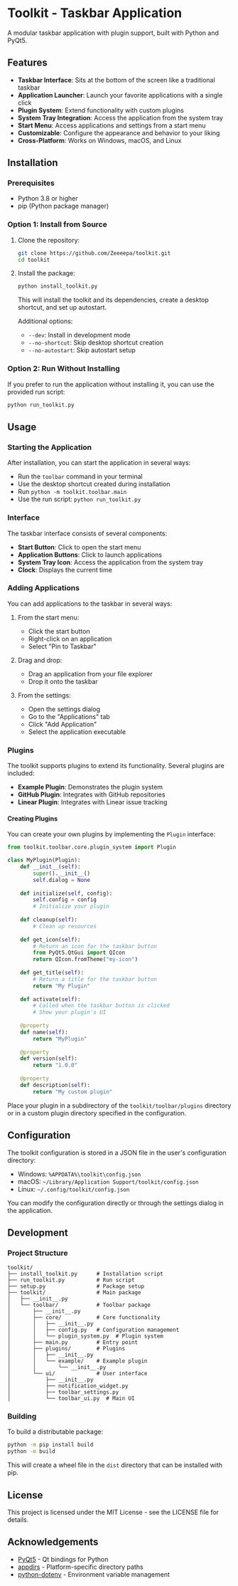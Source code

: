 # Toolkit - Taskbar Application

A modular taskbar application with plugin support, built with Python and PyQt5.

## Features

- **Taskbar Interface**: Sits at the bottom of the screen like a traditional taskbar
- **Application Launcher**: Launch your favorite applications with a single click
- **Plugin System**: Extend functionality with custom plugins
- **System Tray Integration**: Access the application from the system tray
- **Start Menu**: Access applications and settings from a start menu
- **Customizable**: Configure the appearance and behavior to your liking
- **Cross-Platform**: Works on Windows, macOS, and Linux

## Installation

### Prerequisites

- Python 3.8 or higher
- pip (Python package manager)

### Option 1: Install from Source

1. Clone the repository:
   ```bash
   git clone https://github.com/Zeeeepa/toolkit.git
   cd toolkit
   ```

2. Install the package:
   ```bash
   python install_toolkit.py
   ```

   This will install the toolkit and its dependencies, create a desktop shortcut, and set up autostart.

   Additional options:
   - `--dev`: Install in development mode
   - `--no-shortcut`: Skip desktop shortcut creation
   - `--no-autostart`: Skip autostart setup

### Option 2: Run Without Installing

If you prefer to run the application without installing it, you can use the provided run script:

```bash
python run_toolkit.py
```

## Usage

### Starting the Application

After installation, you can start the application in several ways:

- Run the `toolbar` command in your terminal
- Use the desktop shortcut created during installation
- Run `python -m toolkit.toolbar.main`
- Use the run script: `python run_toolkit.py`

### Interface

The taskbar interface consists of several components:

- **Start Button**: Click to open the start menu
- **Application Buttons**: Click to launch applications
- **System Tray Icon**: Access the application from the system tray
- **Clock**: Displays the current time

### Adding Applications

You can add applications to the taskbar in several ways:

1. From the start menu:
   - Click the start button
   - Right-click on an application
   - Select "Pin to Taskbar"

2. Drag and drop:
   - Drag an application from your file explorer
   - Drop it onto the taskbar

3. From the settings:
   - Open the settings dialog
   - Go to the "Applications" tab
   - Click "Add Application"
   - Select the application executable

### Plugins

The toolkit supports plugins to extend its functionality. Several plugins are included:

- **Example Plugin**: Demonstrates the plugin system
- **GitHub Plugin**: Integrates with GitHub repositories
- **Linear Plugin**: Integrates with Linear issue tracking

#### Creating Plugins

You can create your own plugins by implementing the `Plugin` interface:

```python
from toolkit.toolbar.core.plugin_system import Plugin

class MyPlugin(Plugin):
    def __init__(self):
        super().__init__()
        self.dialog = None
    
    def initialize(self, config):
        self.config = config
        # Initialize your plugin
    
    def cleanup(self):
        # Clean up resources
    
    def get_icon(self):
        # Return an icon for the taskbar button
        from PyQt5.QtGui import QIcon
        return QIcon.fromTheme("my-icon")
    
    def get_title(self):
        # Return a title for the taskbar button
        return "My Plugin"
    
    def activate(self):
        # Called when the taskbar button is clicked
        # Show your plugin's UI
    
    @property
    def name(self):
        return "MyPlugin"
    
    @property
    def version(self):
        return "1.0.0"
    
    @property
    def description(self):
        return "My custom plugin"
```

Place your plugin in a subdirectory of the `toolkit/toolbar/plugins` directory or in a custom plugin directory specified in the configuration.

## Configuration

The toolkit configuration is stored in a JSON file in the user's configuration directory:

- Windows: `%APPDATA%\toolkit\config.json`
- macOS: `~/Library/Application Support/toolkit/config.json`
- Linux: `~/.config/toolkit/config.json`

You can modify the configuration directly or through the settings dialog in the application.

## Development

### Project Structure

```
toolkit/
├── install_toolkit.py      # Installation script
├── run_toolkit.py          # Run script
├── setup.py                # Package setup
├── toolkit/                # Main package
│   ├── __init__.py
│   └── toolbar/            # Toolbar package
│       ├── __init__.py
│       ├── core/           # Core functionality
│       │   ├── __init__.py
│       │   ├── config.py   # Configuration management
│       │   └── plugin_system.py  # Plugin system
│       ├── main.py         # Entry point
│       ├── plugins/        # Plugins
│       │   ├── __init__.py
│       │   └── example/    # Example plugin
│       │       └── __init__.py
│       └── ui/             # User interface
│           ├── __init__.py
│           ├── notification_widget.py
│           ├── toolbar_settings.py
│           └── toolbar_ui.py  # Main UI
```

### Building

To build a distributable package:

```bash
python -m pip install build
python -m build
```

This will create a wheel file in the `dist` directory that can be installed with pip.

## License

This project is licensed under the MIT License - see the LICENSE file for details.

## Acknowledgements

- [PyQt5](https://www.riverbankcomputing.com/software/pyqt/) - Qt bindings for Python
- [appdirs](https://github.com/ActiveState/appdirs) - Platform-specific directory paths
- [python-dotenv](https://github.com/theskumar/python-dotenv) - Environment variable management
